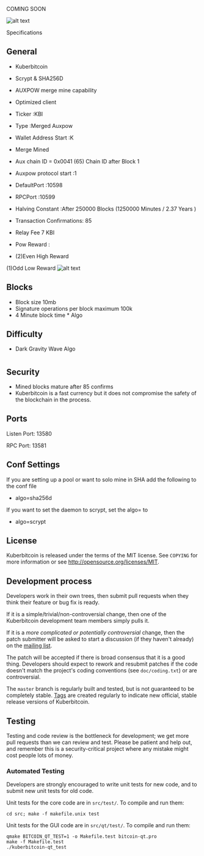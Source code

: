 COMING SOON 

![alt text](https://i.imgur.com/foSTgt2.png)

Specifications


## General

- Kuberbitcoin

- Scrypt & SHA256D

- AUXPOW merge mine capability

- Optimized client

- Ticker :KBI

- Type :Merged Auxpow 

- Wallet Address Start :K

- Merge Mined

- Aux chain ID = 0x0041 (65) Chain ID after Block 1

- Auxpow protocol start :1

- DefaultPort :10598

- RPCPort :10599

- Halving Constant :After 250000 Blocks (1250000 Minutes / 2.37 Years )

- Transaction Confirmations: 85

- Relay Fee 7 KBI

- Pow Reward :

- (2)Even High Reward

(1)Odd Low Reward
 ![alt text](https://i.imgur.com/bftaxlA.png)

## Blocks
- Block size 10mb
- Signature operations per block maximum 100k
- 4 Minute block time * Algo

## Difficulty
- Dark Gravity Wave Algo

#
## Security
- Mined blocks mature after 85 confirms
- Kuberbitcoin is a fast currency but it does not compromise the safety of the blockchain in the process.

## Ports
Listen Port: 13580

RPC Port: 13581



## Conf Settings
If you are setting up a pool or want to solo mine in SHA add the following to the conf file

- algo=sha256d

If you want to set the daemon to scrypt, set the algo= to 

- algo=scrypt











License
-------

Kuberbitcoin is released under the terms of the MIT license. See `COPYING` for more
information or see http://opensource.org/licenses/MIT.

Development process
-------------------

Developers work in their own trees, then submit pull requests when they think
their feature or bug fix is ready.

If it is a simple/trivial/non-controversial change, then one of the Kuberbitcoin
development team members simply pulls it.

If it is a *more complicated or potentially controversial* change, then the patch
submitter will be asked to start a discussion (if they haven't already) on the
[mailing list](http://sourceforge.net/mailarchive/forum.php?forum_name=bitcoin-development).

The patch will be accepted if there is broad consensus that it is a good thing.
Developers should expect to rework and resubmit patches if the code doesn't
match the project's coding conventions (see `doc/coding.txt`) or are
controversial.

The `master` branch is regularly built and tested, but is not guaranteed to be
completely stable. [Tags](https://github.com/bitcoin/bitcoin/tags) are created
regularly to indicate new official, stable release versions of Kuberbitcoin.

Testing
-------

Testing and code review is the bottleneck for development; we get more pull
requests than we can review and test. Please be patient and help out, and
remember this is a security-critical project where any mistake might cost people
lots of money.

### Automated Testing

Developers are strongly encouraged to write unit tests for new code, and to
submit new unit tests for old code.

Unit tests for the core code are in `src/test/`. To compile and run them:

    cd src; make -f makefile.unix test

Unit tests for the GUI code are in `src/qt/test/`. To compile and run them:

    qmake BITCOIN_QT_TEST=1 -o Makefile.test bitcoin-qt.pro
    make -f Makefile.test
    ./kuberbitcoin-qt_test


